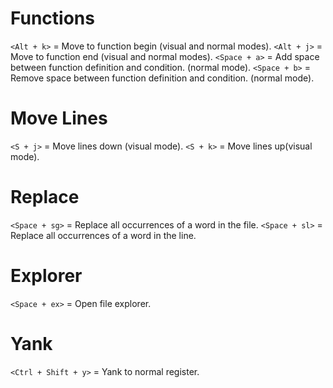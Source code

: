 # Functions
`<Alt + k>` = Move to function begin (visual and normal modes).
`<Alt + j>` = Move to function end (visual and normal modes).
`<Space + a>` = Add space between function definition and condition. (normal
mode).
`<Space + b>` = Remove space between function definition and condition. (normal
mode).

# Move Lines
`<S + j>` = Move lines down (visual mode).
`<S + k>` = Move lines up(visual mode).

# Replace
`<Space + sg>` = Replace all occurrences of a word in the file.
`<Space + sl>` = Replace all occurrences of a word in the line.

# Explorer
`<Space + ex>` = Open file explorer.

# Yank
`<Ctrl + Shift + y>` = Yank to normal register.
